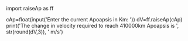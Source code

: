 import raiseAp as ff

cAp=float(input('Enter the current Apoapsis in Km: '))
dV=ff.raiseAp(cAp)
print('The change in velocity required to reach 410000km Apoapsis is ', str(round(dV,3)), ' m/s')
